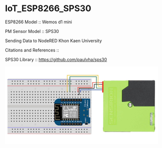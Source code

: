 # IoT_ESP8266_SPS30

ESP8266 Model :: Wemos d1 mini

PM Sensor Model :: SPS30

Sending Data to NodeRED Khon Kaen University

Citations and References ::

SPS30 Library :: https://github.com/paulvha/sps30

![image](https://github.com/khon-kaen-university/IoT_ESP8266_SPS30/blob/master/wemos-sps30-wiring.jpg)
